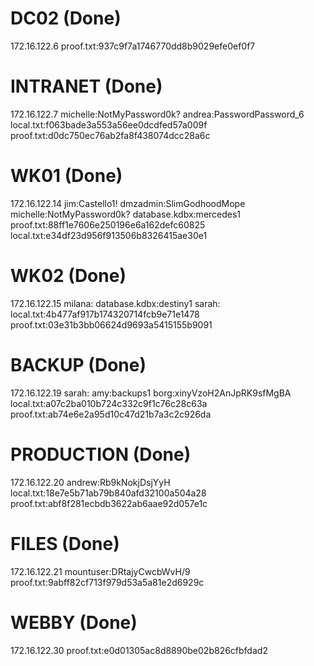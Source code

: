 # DC02 (Done)
172.16.122.6
proof.txt:937c9f7a1746770dd8b9029efe0ef0f7

# INTRANET (Done)
172.16.122.7
michelle:NotMyPassword0k? 
andrea:PasswordPassword_6
local.txt:f063bade3a553a56ee0dcdfed57a009f
proof.txt:d0dc750ec76ab2fa8f438074dcc28a6c

# WK01 (Done)
172.16.122.14
jim:Castello1!
dmzadmin:SlimGodhoodMope
michelle:NotMyPassword0k?
database.kdbx:mercedes1
proof.txt:88ff1e7606e250196e6a162defc60825
local.txt:e34df23d956f913506b8326415ae30e1

# WK02 (Done)
172.16.122.15
milana:
database.kdbx:destiny1
sarah:
local.txt:4b477af917b174320714fcb9e71e1478
proof.txt:03e31b3bb06624d9693a5415155b9091

# BACKUP (Done)
172.16.122.19
sarah:
amy:backups1
borg:xinyVzoH2AnJpRK9sfMgBA
local.txt:a07c2ba010b724c332c9f1c76c28c63a
proof.txt:ab74e6e2a95d10c47d21b7a3c2c926da

# PRODUCTION (Done)
172.16.122.20
andrew:Rb9kNokjDsjYyH
local.txt:18e7e5b71ab79b840afd32100a504a28
proof.txt:abf8f281ecbdb3622ab6aae92d057e1c

# FILES (Done)
172.16.122.21
mountuser:DRtajyCwcbWvH/9
proof.txt:9abff82cf713f979d53a5a81e2d6929c

# WEBBY (Done)
172.16.122.30
proof.txt:e0d01305ac8d8890be02b826cfbfdad2

